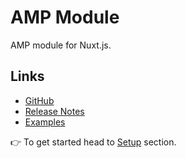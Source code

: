 # AMP Module

AMP module for Nuxt.js.

## Links

* [GitHub](https://github.com/nuxt-community/amp-module)
* [Release Notes](./CHANGELOG.md)
* [Examples](https://github.com/nuxt-community/amp-module/tree/dev/example)

👉 To get started head to [Setup](setup.md) section.
